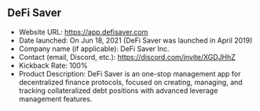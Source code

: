 ## DeFi Saver
- Website URL: https://app.defisaver.com
- Date launched: On Jun 18, 2021 (DeFi Saver was launched in April 2019)
- Company name (if applicable): DeFi Saver Inc.
- Contact (email, Discord, etc.): https://discord.com/invite/XGDJHhZ
- Kickback Rate: 100%
- Product Description: DeFi Saver is an one-stop management app for decentralized finance protocols, focused on creating, managing, and tracking collateralized debt positions with advanced leverage management features.
